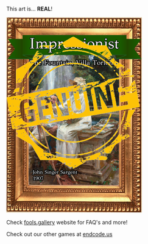 This art is... 
 **REAL**! 
 
 ![alt text](The_Fountain__Villa_Torlonia_Real.png?raw=true "Artwork Card")  
 
 Check [fools.gallery](https://fools.gallery/) website for FAQ's and more! 
 
 Check out our other games at [endcode.us](https://endcode.us/)